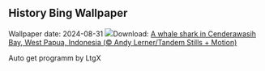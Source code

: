 ## History Bing Wallpaper
Wallpaper date: 2024-08-31
![](https://www.bing.com/th?id=OHR.WhaleSharkDay_EN-US8979838463_UHD.jpg&w=1000)Download: [A whale shark in Cenderawasih Bay, West Papua, Indonesia (© Andy Lerner/Tandem Stills + Motion)](https://www.bing.com/th?id=OHR.WhaleSharkDay_EN-US8979838463_UHD.jpg)

Auto get programm by LtgX
